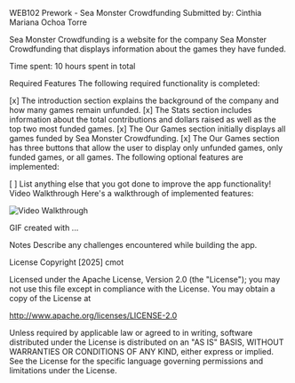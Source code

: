 WEB102 Prework - Sea Monster Crowdfunding
Submitted by: Cinthia Mariana Ochoa Torre

Sea Monster Crowdfunding is a website for the company Sea Monster Crowdfunding that displays information about the games they have funded.

Time spent: 10 hours spent in total

Required Features
The following required functionality is completed:

[x] The introduction section explains the background of the company and how many games remain unfunded.
[x] The Stats section includes information about the total contributions and dollars raised as well as the top two most funded games.
[x] The Our Games section initially displays all games funded by Sea Monster Crowdfunding.
[x] The Our Games section has three buttons that allow the user to display only unfunded games, only funded games, or all games.
The following optional features are implemented:

[ ] List anything else that you got done to improve the app functionality!
Video Walkthrough
Here's a walkthrough of implemented features:

<img src='http://i.imgur.com/link/to/your/gif/file.gif' title='Video Walkthrough' alt='Video Walkthrough' />

<!-- Replace the GIF link above with your actual walkthrough GIF link! -->
GIF created with ...
<!-- Recommended tools:
Kap for macOS
ScreenToGif for Windows
peek for Linux. -->

Notes
Describe any challenges encountered while building the app.

License
Copyright [2025] cmot

Licensed under the Apache License, Version 2.0 (the "License");
you may not use this file except in compliance with the License.
You may obtain a copy of the License at

http://www.apache.org/licenses/LICENSE-2.0

Unless required by applicable law or agreed to in writing, software
distributed under the License is distributed on an "AS IS" BASIS,
WITHOUT WARRANTIES OR CONDITIONS OF ANY KIND, either express or implied.
See the License for the specific language governing permissions and
limitations under the License.

